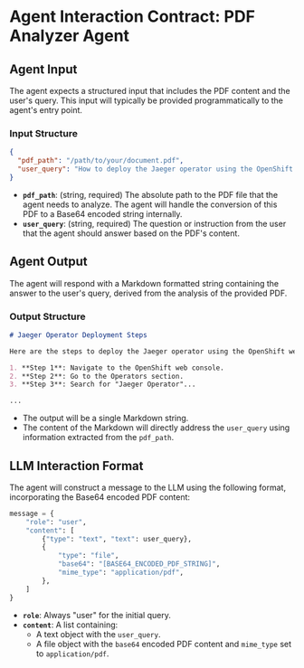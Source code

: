 # Agent Interaction Contract: PDF Analyzer Agent

## Agent Input

The agent expects a structured input that includes the PDF content and the user's query. This input will typically be provided programmatically to the agent's entry point.

### Input Structure

```json
{
  "pdf_path": "/path/to/your/document.pdf",
  "user_query": "How to deploy the Jaeger operator using the OpenShift web console?"
}
```

- **`pdf_path`**: (string, required) The absolute path to the PDF file that the agent needs to analyze. The agent will handle the conversion of this PDF to a Base64 encoded string internally.
- **`user_query`**: (string, required) The question or instruction from the user that the agent should answer based on the PDF's content.

## Agent Output

The agent will respond with a Markdown formatted string containing the answer to the user's query, derived from the analysis of the provided PDF.

### Output Structure

```markdown
# Jaeger Operator Deployment Steps

Here are the steps to deploy the Jaeger operator using the OpenShift web console, based on the provided PDF:

1. **Step 1**: Navigate to the OpenShift web console.
2. **Step 2**: Go to the Operators section.
3. **Step 3**: Search for "Jaeger Operator"...

...
```

- The output will be a single Markdown string.
- The content of the Markdown will directly address the `user_query` using information extracted from the `pdf_path`.

## LLM Interaction Format

The agent will construct a message to the LLM using the following format, incorporating the Base64 encoded PDF content:

```python
message = {
    "role": "user",
    "content": [
        {"type": "text", "text": user_query},
        {
            "type": "file",
            "base64": "[BASE64_ENCODED_PDF_STRING]",
            "mime_type": "application/pdf",
        },
    ]
}
```

- **`role`**: Always "user" for the initial query.
- **`content`**: A list containing:
    - A text object with the `user_query`.
    - A file object with the `base64` encoded PDF content and `mime_type` set to `application/pdf`.
